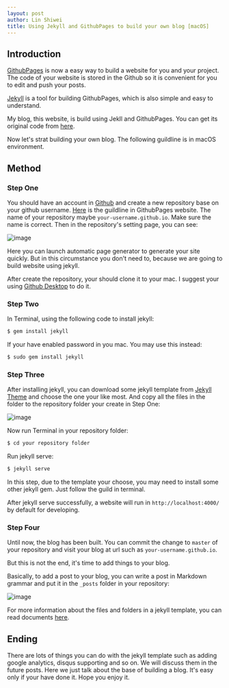 ```yaml
---
layout: post
author: Lin Shiwei
title: Using Jekyll and GithubPages to build your own blog [macOS]
---
```

## Introduction

[GithubPages](https://pages.github.com) is now a easy way to build a website for you and your project. The code of your website is stored in the Github so it is convenient for you to edit and push your posts.

[Jekyll](https://jekyllrb.com) is a tool for building GithubPages, which is also simple and easy to understand.

My blog, this website, is build using Jekll and GithubPages. You can get its original code from [here](https://github.com/LinShiwei/linshiwei.github.io).

Now let's strat building your own blog. The following guildline is in macOS environment.

## Method

### Step One

You should have an account in [Github](https://github.com) and create a new repository base on your github username. [Here](https://pages.github.com) is the guildline in GithubPages website. The name of your repository maybe `your-username.github.io`. Make sure the name is correct. Then in the repository's setting page, you can see:

![image]()

Here you can launch automatic page generator to generate your site quickly. But in this circumstance you don't need to, because we are going to build website using jekyll.

After create the repository, your should clone it to your mac. I suggest your using [Github Desktop](https://desktop.github.com) to do it. 

### Step Two

In Terminal, using the following code to install jekyll:

```ruby
$ gem install jekyll
```

If your have enabled password in you mac. You may use this instead:

```ruby
$ sudo gem install jekyll
```

### Step Three

After installing jekyll, you can download some jekyll template from [Jekyll Theme](http://jekyllthemes.org) and choose the one your like most. And copy all the files in the folder to the repository folder your create in Step One:

![image]()

Now run Terminal in your repository folder:

```ruby
$ cd your repository folder
```

Run jekyll serve:

```ruby
$ jekyll serve
```

In this step, due to the template your choose, you may need to install some other jekyll gem. Just follow the guild in terminal.

After jekyll serve successfully, a website will run in `http://localhost:4000/` by default for developing.

### Step Four

Until now, the blog has been built. You can commit the change to `master` of your repository and visit your blog at url such as `your-username.github.io`.

But this is not the end, it's time to add things to your blog.

Basically, to add a post to your blog, you can write a post in Markdown grammar and put it in the `_posts` folder in your repository:

![image]()

For more information about the files and folders in a jekyll template, you can read documents [here](https://jekyllrb.com/docs/structure/).

## Ending

There are lots of things you can do with the jekyll template such as adding google analytics, disqus supporting and so on. We will discuss them in the future posts. Here we just talk about the base of building a blog. It's easy only if your have done it. Hope you enjoy it.
